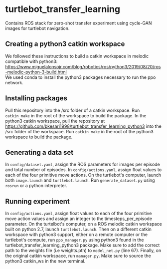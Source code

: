 # turtlebot_transfer_learning

Contains ROS stack for zero-shot transfer experiment using cycle-GAN images for turtlebot navigation.

## Creating a python3 catkin workspace
We followed these instructions to build a catkin workspace in melodic compatible with python3: 
https://www.miguelalonsojr.com/blog/robotics/ros/python3/2019/08/20/ros-melodic-python-3-build.html
<br>
We used conda to install the python3 packages necessary to run the ppo network.

## Installing packages
Pull this repository into the /src folder of a catkin workspace. Run `catkin_make` in the root of the workspace to build the package. In the python3 catkin workspace, pull the repository at https://github.com/bkesari1998/turtlebot_transfer_learning_python3 into the /src folder of the workspace. Run `catkin_make` in the root of the python3 workspace to build the package.

## Generating a data set
In `config/dataset.yaml`, assign the ROS parameters for images per episode and total number of episodes. In `config/actions.yaml`, 
assign float values to each of the four primitive move actions. On the turtlebot's computer, launch both `image.launch` and
`turtlebot.launch`. Run `generate_dataset.py` using `rosrun` or a python interpreter.

## Running experiment
In `config/actions.yaml`, 
assign float values to each of the four primitive move action values and assign an integer to the timesteps_per_episode parameter. On the turtelbot's computer, on a ROS melodic catkin workspace built on python 2.7, launch `turtlebot.launch`. Then on a different catkin workspace with python3 support, either on a remote computer or the turtlebot's compute, run `ppo_manager.py` using python3 found in the turtlebot_transfer_learning_python3 package. Make sure to add the correct path to the weights file (i.e weights.pth) to `model_net.py` (line 67). Finally, on the original catkin workspace, run `manager.py`. Make sure to source the python3 catkin_ws in the new terminal.


